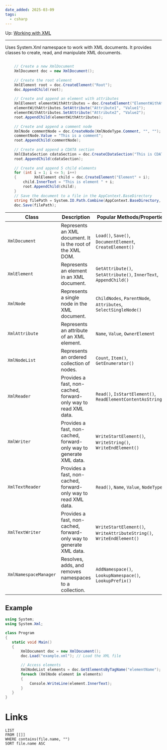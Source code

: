 ```yaml
---
date_added: 2025-03-09
tags:
  - csharp
---
```

Up: [Working with XML](Working%20with%20XML.md)
___
Uses System.Xml namespace to work with XML documents. It provides classes to create, read, and manipulate XML documents.


```cs
  
    // Create a new XmlDocument  
    XmlDocument doc = new XmlDocument();  
  
    // Create the root element  
    XmlElement root = doc.CreateElement("Root");  
    doc.AppendChild(root);  
  
    // Create and append an element with attributes  
    XmlElement elementWithAttributes = doc.CreateElement("ElementWithAttributes");  
    elementWithAttributes.SetAttribute("Attribute1", "Value1");  
    elementWithAttributes.SetAttribute("Attribute2", "Value2");  
    root.AppendChild(elementWithAttributes);  
  
    // Create and append a comment node  
    XmlNode commentNode = doc.CreateNode(XmlNodeType.Comment, "", "");  
    commentNode.Value = "This is a comment";  
    root.AppendChild(commentNode);  
  
    // Create and append a CDATA section  
    XmlCDataSection cdataSection = doc.CreateCDataSection("This is CDATA content");  
    root.AppendChild(cdataSection);  
  
    // Create and append 5 child elements  
    for (int i = 1; i <= 5; i++)  
    {        XmlElement child = doc.CreateElement("Element" + i);  
        child.InnerText = "This is element " + i;  
        root.AppendChild(child);  
    }  
    // Save the document to a file in the AppContext.BaseDirectory  
    string filePath = System.IO.Path.Combine(AppContext.BaseDirectory, "example.xml");  
    doc.Save(filePath);
```

| Class                 | Description                                                         | Popular Methods/Properties                                           |
| --------------------- | ------------------------------------------------------------------- | -------------------------------------------------------------------- |
| `XmlDocument`         | Represents an XML document. It is the root of the XML DOM.          | `Load()`, `Save()`, `DocumentElement`, `CreateElement()`             |
| `XmlElement`          | Represents an element in an XML document.                           | `GetAttribute()`, `SetAttribute()`, `InnerText`, `AppendChild()`     |
| `XmlNode`             | Represents a single node in the XML document.                       | `ChildNodes`, `ParentNode`, `Attributes`, `SelectSingleNode()`       |
| `XmlAttribute`        | Represents an attribute of an XML element.                          | `Name`, `Value`, `OwnerElement`                                      |
| `XmlNodeList`         | Represents an ordered collection of nodes.                          | `Count`, `Item()`, `GetEnumerator()`                                 |
| `XmlReader`           | Provides a fast, non-cached, forward-only way to read XML data.     | `Read()`, `IsStartElement()`, `ReadElementContentAsString()`         |
| `XmlWriter`           | Provides a fast, non-cached, forward-only way to generate XML data. | `WriteStartElement()`, `WriteString()`, `WriteEndElement()`          |
| `XmlTextReader`       | Provides a fast, non-cached, forward-only way to read XML data.     | `Read()`, `Name`, `Value`, `NodeType`                                |
| `XmlTextWriter`       | Provides a fast, non-cached, forward-only way to generate XML data. | `WriteStartElement()`, `WriteAttributeString()`, `WriteEndElement()` |
| `XmlNamespaceManager` | Resolves, adds, and removes namespaces to a collection.             | `AddNamespace()`, `LookupNamespace()`, `LookupPrefix()`              |

## Example 
 ```cs
 using System;
using System.Xml;

class Program
{
    static void Main()
    {
        XmlDocument doc = new XmlDocument();
        doc.Load("example.xml"); // Load the XML file

        // Access elements
        XmlNodeList elements = doc.GetElementsByTagName("elementName");
        foreach (XmlNode element in elements)
        {
            Console.WriteLine(element.InnerText);
        }
    }
}
```
# Links
```dataview
LIST
FROM [[]]
WHERE contains(file.name, "")
SORT file.name ASC
```
